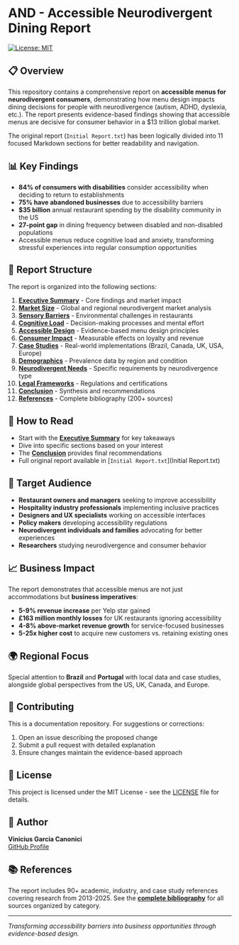 # AND - Accessible Neurodivergent Dining Report

[![License: MIT](https://img.shields.io/badge/License-MIT-yellow.svg)](https://opensource.org/licenses/MIT)

## 📋 Overview

This repository contains a comprehensive report on **accessible menus for neurodivergent consumers**, demonstrating how menu design impacts dining decisions for people with neurodivergence (autism, ADHD, dyslexia, etc.). The report presents evidence-based findings showing that accessible menus are decisive for consumer behavior in a $13 trillion global market.

The original report (`Initial Report.txt`) has been logically divided into 11 focused Markdown sections for better readability and navigation.

## 📊 Key Findings

- **84% of consumers with disabilities** consider accessibility when deciding to return to establishments
- **75% have abandoned businesses** due to accessibility barriers
- **$35 billion** annual restaurant spending by the disability community in the US
- **27-point gap** in dining frequency between disabled and non-disabled populations
- Accessible menus reduce cognitive load and anxiety, transforming stressful experiences into regular consumption opportunities

## 📁 Report Structure

The report is organized into the following sections:

1. **[Executive Summary](content/01-EXECUTIVE-SUMMARY.md)** - Core findings and market impact
2. **[Market Size](content/02-MARKET-SIZE.md)** - Global and regional neurodivergent market analysis
3. **[Sensory Barriers](content/03-SENSORY-BARRIERS.md)** - Environmental challenges in restaurants
4. **[Cognitive Load](content/04-COGNITIVE-LOAD.md)** - Decision-making processes and mental effort
5. **[Accessible Design](content/05-ACCESSIBLE-DESIGN.md)** - Evidence-based menu design principles
6. **[Consumer Impact](content/06-CONSUMER-IMPACT.md)** - Measurable effects on loyalty and revenue
7. **[Case Studies](content/07-CASE-STUDIES.md)** - Real-world implementations (Brazil, Canada, UK, USA, Europe)
8. **[Demographics](content/08-DEMOGRAPHICS.md)** - Prevalence data by region and condition
9. **[Neurodivergent Needs](content/09-NEURODIVERGENT-NEEDS.md)** - Specific requirements by neurodivergence type
10. **[Legal Frameworks](content/10-LEGAL-FRAMEWORKS.md)** - Regulations and certifications
11. **[Conclusion](content/11-CONCLUSION.md)** - Synthesis and recommendations
12. **[References](content/12-REFERENCES.md)** - Complete bibliography (200+ sources)

## 📖 How to Read

- Start with the **[Executive Summary](content/01-EXECUTIVE-SUMMARY.md)** for key takeaways
- Dive into specific sections based on your interest
- The **[Conclusion](content/11-CONCLUSION.md)** provides final recommendations
- Full original report available in [`Initial Report.txt`](Initial Report.txt)

## 🎯 Target Audience

- **Restaurant owners and managers** seeking to improve accessibility
- **Hospitality industry professionals** implementing inclusive practices
- **Designers and UX specialists** working on accessible interfaces
- **Policy makers** developing accessibility regulations
- **Neurodivergent individuals and families** advocating for better experiences
- **Researchers** studying neurodivergence and consumer behavior

## 📈 Business Impact

The report demonstrates that accessible menus are not just accommodations but **business imperatives**:

- **5-9% revenue increase** per Yelp star gained
- **£163 million monthly losses** for UK restaurants ignoring accessibility
- **4-8% above-market revenue growth** for service-focused businesses
- **5-25x higher cost** to acquire new customers vs. retaining existing ones

## 🌍 Regional Focus

Special attention to **Brazil** and **Portugal** with local data and case studies, alongside global perspectives from the US, UK, Canada, and Europe.

## 🤝 Contributing

This is a documentation repository. For suggestions or corrections:

1. Open an issue describing the proposed change
2. Submit a pull request with detailed explanation
3. Ensure changes maintain the evidence-based approach

## 📄 License

This project is licensed under the MIT License - see the [LICENSE](LICENSE) file for details.

## 👤 Author

**Vinicius Garcia Canonici**  
[GitHub Profile](https://github.com/vcanonici)

## 📚 References

The report includes 90+ academic, industry, and case study references covering research from 2013-2025. See the **[complete bibliography](content/12-REFERENCES.md)** for all sources organized by category.

---

*Transforming accessibility barriers into business opportunities through evidence-based design.*
